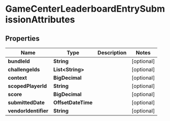 

# GameCenterLeaderboardEntrySubmissionAttributes


## Properties

| Name | Type | Description | Notes |
|------------ | ------------- | ------------- | -------------|
|**bundleId** | **String** |  |  [optional] |
|**challengeIds** | **List&lt;String&gt;** |  |  [optional] |
|**context** | **BigDecimal** |  |  [optional] |
|**scopedPlayerId** | **String** |  |  [optional] |
|**score** | **BigDecimal** |  |  [optional] |
|**submittedDate** | **OffsetDateTime** |  |  [optional] |
|**vendorIdentifier** | **String** |  |  [optional] |



